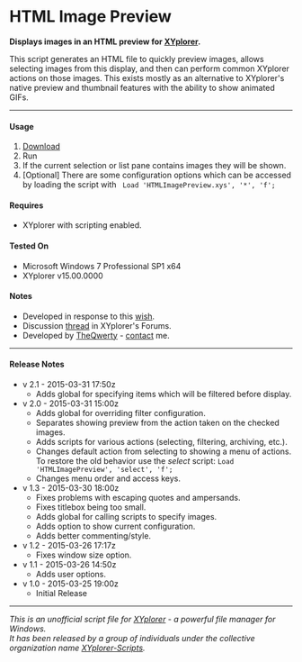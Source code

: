 # HTML Image Preview

**Displays images in an HTML preview for [XYplorer](http://xyplorer.com/index.php).**

This script generates an HTML file to quickly preview images, allows selecting images from this display, and then can perform common XYplorer actions on those images. This exists mostly as an alternative to XYplorer's native preview and thumbnail features with the ability to show animated GIFs.

----------

#### Usage
1. [Download](./HTMLImagePreview.xys?raw=true)
2. Run
3. If the current selection or list pane contains images they will be shown.
4. [Optional] There are some configuration options which can be accessed by loading the script with ` Load 'HTMLImagePreview.xys', '*', 'f';`

#### Requires
+ XYplorer with scripting enabled.

#### Tested On
+ Microsoft Windows 7 Professional SP1 x64
+ XYplorer v15.00.0000

#### Notes
+ Developed in response to this [wish](http://www.xyplorer.com/xyfc/viewtopic.php?f=5&t=13675).
+ Discussion [thread](http://www.xyplorer.com/xyfc/viewtopic.php?f=7&t=13690) in XYplorer's Forums.
+ Developed by [TheQwerty](https://github.com/TheQwerty) - [contact](http://www.xyplorer.com/xyfc/memberlist.php?mode=viewprofile&u=438) me.

----------

#### Release Notes
+ v 2.1 - 2015-03-31 17:50z
    - Adds global for specifying items which will be filtered before display.
+ v 2.0 - 2015-03-31 15:00z
    - Adds global for overriding filter configuration.
    - Separates showing preview from the action taken on the checked images.
    - Adds scripts for various actions (selecting, filtering, archiving, etc.).
    - Changes default action from selecting to showing a menu of actions.  
      To restore the old behavior use the *select* script: `Load 'HTMLImagePreview', 'select', 'f';`
    - Changes menu order and access keys.
+ v 1.3 - 2015-03-30 18:00z
    - Fixes problems with escaping quotes and ampersands.
    - Fixes titlebox being too small.
    - Adds global for calling scripts to specify images.
    - Adds option to show current configuration.
    - Adds better commenting/style.
+ v 1.2 - 2015-03-26 17:17z
    - Fixes window size option.
+ v 1.1 - 2015-03-26 14:50z
    - Adds user options.
+ v 1.0 - 2015-03-25 19:00z
    - Initial Release

----------


_This is an unofficial script file for [XYplorer](http://xyplorer.com/index.php) - a powerful file manager for Windows.<br>
It has been released by a group of individuals under the collective organization name [XYplorer-Scripts](https://github.com/XYplorer-Scripts)._
